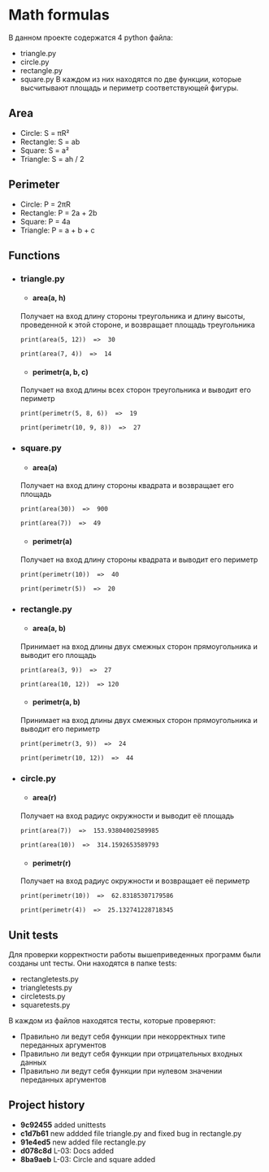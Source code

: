 # Math formulas

В данном проекте содержатся 4 python файла:
- triangle.py
- circle.py
- rectangle.py
- square.py
В каждом из них находятся по две функции, которые высчитывают площадь и периметр соответствующей фигуры. 

## Area
- Circle: S = πR²
- Rectangle: S = ab
- Square: S = a²
- Triangle: S = ah / 2 

## Perimeter
- Circle: P = 2πR
- Rectangle: P = 2a + 2b
- Square: P = 4a
- Triangle: P = a + b + c

## Functions

- ### triangle.py

    - #### area(a, h)
    Получает на вход длину стороны треугольника и длину высоты, проведенной к этой стороне,
    и возвращает площадь треугольника
    ```
    print(area(5, 12))  =>  30

    print(area(7, 4))  =>  14
    ```

    - #### perimetr(a, b, c)
    Получает на вход длины всех сторон треугольника и выводит его периметр
    ```
    print(perimetr(5, 8, 6))  =>  19

    print(perimetr(10, 9, 8))  =>  27
    ```

- ### square.py

    - #### area(a)
    Получает на вход длину стороны квадрата и возвращает его площадь
    ```
    print(area(30))  =>  900

    print(area(7))  =>  49
    ```

    - #### perimetr(a)
    Получает на вход длину стороны квадрата и выводит его периметр
    ```
    print(perimetr(10))  =>  40

    print(perimetr(5))  =>  20
    ```

- ### rectangle.py

    - #### area(a, b)
    Принимает на вход длины двух смежных сторон прямоугольника и выводит eгo площадь
    ```
    print(area(3, 9))  =>  27

    print(area(10, 12))  => 120
    ```

    - #### perimetr(a, b)
    Принимает на вход длины двух смежных сторон прямоугольника и выводит eгo периметр
    ```
    print(perimetr(3, 9))  =>  24

    print(perimetr(10, 12))  =>  44
    ```

- ### circle.py

    - #### area(r)
    Получает на вход радиус окружности и выводит её площадь
    ```
    print(area(7))  =>  153.93804002589985

    print(area(10))  =>  314.1592653589793
    ```

    - #### perimetr(r)
    Получает на вход радиус окружности и возвращает её периметр
    ```
    print(perimetr(10))  =>  62.83185307179586

    print(perimetr(4))  =>  25.132741228718345
    ```

## Unit tests
Для проверки корректности работы вышеприведенных программ были созданы unt тесты. Они находятся в папке tests:
- rectangletests.py
- triangletests.py
- circletests.py
- squaretests.py

В каждом из файлов находятся тесты, которые проверяют:
- Правильно ли ведут себя функции при некорректных типе переданных аргументов
- Правильно ли ведут себя функции при отрицательных входных данных
- Правильно ли ведут себя функции при нулевом значении переданных аргументов

## Project history

* **9c92455** added unittests
* **c1d7b61** new addded file triangle.py and fixed bug in rectangle.py
* **91e4ed5** new added file rectangle.py
* **d078c8d** L-03: Docs added
* **8ba9aeb** L-03: Circle and square added


